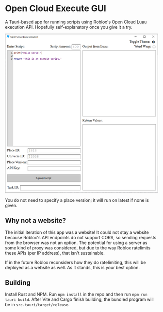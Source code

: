 # Open Cloud Execute GUI

A Tauri-based app for running scripts using Roblox's Open Cloud Luau execution API. Hopefully self-explanatory once you give it a try.

![](app.png)

You do not need to specify a place version; it will run on latest if none is given.

## Why not a website?

The initial iteration of this app was a website! It could not stay a website because Roblox's API endpoints do not support CORS, so sending requests from the browser was not an option. The potential for using a server as some kind of proxy was considered, but due to the way Roblox ratelimits these APIs (per IP address), that isn't sustainable.

If in the future Roblox reconsiders how they do ratelimiting, this will be deployed as a website as well. As it stands, this is your best option.

## Building

Install Rust and NPM. Run `npm install` in the repo and then run `npm run tauri build`. After Vite and Cargo finish building, the bundled program will be in `src-tauri/target/release`.
